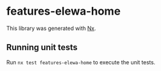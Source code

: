 # features-elewa-home

This library was generated with [Nx](https://nx.dev).

## Running unit tests

Run `nx test features-elewa-home` to execute the unit tests.

